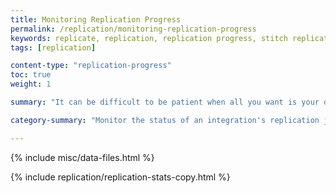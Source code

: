 ```yaml
---
title: Monitoring Replication Progress
permalink: /replication/monitoring-replication-progress
keywords: replicate, replication, replication progress, stitch replicates data, how long, where is my data, time to dw, time to data warehouse
tags: [replication]

content-type: "replication-progress"
toc: true
weight: 1

summary: "It can be difficult to be patient when all you want is your data. In the Integration Details page for every integration, you can check out that integration's Replication Stats. This section will give you a better idea of where your data is in the replication process."

category-summary: "Monitor the status of an integration's replication job, including extraction and loading progress."

---
```

{% include misc/data-files.html %}

{% include replication/replication-stats-copy.html %}
